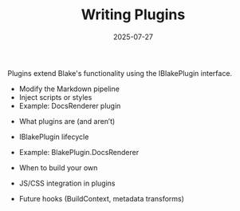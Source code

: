 ﻿---
title: 'Writing Plugins'
date: 2025-07-27
image: images/blake-logo.png
tags: []
description: "Describes how to extend Blake's functionality with plugins."
iconIdentifier: "bi bi-plus-square-fill-nav-menu"
pageOrder: 6
category: "Using Blake"
---

Plugins extend Blake's functionality using the IBlakePlugin interface.

- Modify the Markdown pipeline
- Inject scripts or styles
- Example: DocsRenderer plugin
* What plugins are (and aren’t)

* IBlakePlugin lifecycle

* Example: BlakePlugin.DocsRenderer

* When to build your own

* JS/CSS integration in plugins

* Future hooks (BuildContext, metadata transforms)
